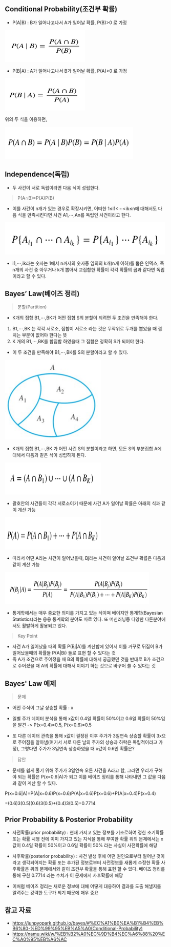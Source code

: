 
Conditional Probability(조건부 확률)
---------------

- P(A|B) : B가 일어나고나서 A가 일어날 확률, P(B)>0 로 가정 

<img src="/bayes1.jpg" width="250px" height="100px" ></img><br/>

- P(B|A) : A가 일어나고나서 B가 일어날 확률, P(A)>0 로 가정

<img src="/bayes2.jpg" width="250px" height="100px" ></img><br/>

위의 두 식을 이용하면,

<img src="/bayes3.jpg" width="400px" height="100px" ></img><br/>


Independence(독립)
----------------
- 두 사건이 서로 독립이라면 다음 식이 성립한다.

> P(A∩B)=P(A)P(B)
 
- 이를 사건이 n개가 있는 경우로 확장시키면,
어떠한 1≤i1<⋯<ik≤n에 대해서도 다음 식을 만족시킨다면 사건 A1,⋯,An를 독립인 사건이라고 한다.

<img src="/bayes4.jpg" width="500px" height="100px" ></img><br/>

- i1,⋯,ik라는 숫자는 1에서 n까지의 숫자중 임의의 k개(n개 이하)를 뽑은 인덱스, 즉 n개의 사건 중 아무거나 k개 뽑아서 교집합한 확률이 각각 확률의 곱과 같다면 독립이라고 할 수 있다.
 

Bayes’ Law(베이즈 정리)
--------------

> 분할(Partition)
- K개의 집합 B1,⋯,BK가 어떤 집합 S의 분할이 되려면 두 조건을 만족해야 한다.
 1. B1,⋯,BK  는 각각 서로소, 집합이 서로소 라는 것은 무작위로 두개를 뽑았을 때 겹치는 부분이 없어야 한다는 뜻
 2. K 개의  B1,⋯,BK를 합집합 하였을때 그 집합은 정확히 S가 되어야 한다. 
 
- 이 두 조건을 만족해야 B1,⋯,BK를  S의 분할이라고 할 수 있다.
 
<img src="/bayes5.jpg" width="300px" height="250px" ></img><br/>

- K개의 집합 B1,⋯,BK 가 어떤 사건 S의 분할이라고 하면, 모든 S의 부분집합 A에 대해서 다음과 같은 식이 성립하게 된다. 

<img src="/bayes6.jpg" width="300px" height="100px" ></img><br/>
 
- 괄호안의 사건들이 각각 서로소이기 때문에 사건 A가 일어날 확률은 아래의 식과 같이 계산 가능

<img src="/bayes7.jpg" width="300px" height="100px" ></img><br/>
 
- 따라서 어떤 A라는 사건이 일어났을때, Bj라는 사건이 일어날 조건부 확률은 다음과 같이 계산 가능

<img src="/bayes8.jpg" width="450px" height="100px" ></img><br/>

- 통계학에서는 매우 중요한 의미를 가지고 있는 식이며 베이지안 통계학(Bayesian Statistics)라는 응용 통계학의 분야도 따로 있다. 또 머신러닝등 다양한 다른분야에서도 활발하게 활용되고 있다.

> Key Point

- 사건 A가 일어났을 때의 확률 P(Bj|A)를 계산함에 있어서 이를 거꾸로 뒤집어 B가 일어났을때의 확률들 P(A|Bi) 들로 표현 할 수 있다는 것
- 즉 A가 조건으로 주어졌을 때 B의 확률에 대해서 궁금했던 것을 반대로 B가 조건으로 주어졌을 때 A의 확률에 대해서 이야기 하는 것으로 바꾸어 쓸 수 있다는 것

Bayes' Law 예제
-------------
> 문제
- 어떤 주식이 그날 상승할 확률 : x
- 일별 주가 데이터 분석을 통해 x값이 0.4일 확률이 50%이고 0.6일 확률이 50%임을 발견 -> P(x=0.4)=0.5, P(x=0.6)=0.5
 
- 또 다른 데이터 관측을 통해 x값이 결정된 이후 주가가 3일연속 상승할 확률이 3x으로 주어짐을 알아냄(여기서 서로 다른 날의 주가의 상승과 하락은 독립적이라고 가정), 그렇다면 주가가 3일연속 상승하였을 때 x값이 0.6인 확률은?

> 답안
- 문제를 쉽게 풀기 위해 주가가 3일연속 오른 사건을 A라고 함, 그러면 우리가 구해야 되는 확률은 P(x=0.6|A)가 되고 이를 베이즈 정리를 통해 나타내면 그 값을 다음과 같이 계산 할 수 있다.

P(x=0.6|A)=P(A|x=0.6)P(x=0.6)P(A|x=0.6)P(x=0.6)+P(A|x=0.4)P(x=0.4)
 
=(0.6)3(0.5)(0.6)3(0.5)+(0.4)3(0.5)=0.7714


Prior Probability & Posterior Probability
-----------------
- 사전확률(prior probability) : 현재 가지고 있는 정보를 기초로하여 정한 초기확률 또는 확률 시행 전에 이미 가지고 있는 지식을 통해 부여한 확률
위의 문제에서는 x값이 0.4일 확률이 50%이고 0.6일 확률이 50% 라는 사실이 사전확률에 해당

- 사후확률(posterior probability) : 사건 발생 후에 어떤 원인으로부터 일어난 것이라고 생각되어지는 확률 또는 추가된 정보로부터 사전정보를 새롭게 수정한 확률
사후확률은 위의 문제에서와 같이 조건부 확률을 통해 표현 할 수 있다. 베이즈 정리를 통해 구한 0.7714 라는 수치가 이 문제에서 사후확률에 해당

- 이처럼 베이즈 정리는 새로운 정보에 대해 어떻게 대응하여 결과를 도출 해낼지를 알려주는 강력한 도구가 되기 때문에 매우 중요


참고 자료
-------- 
- https://junpyopark.github.io/bayes/#%EC%A1%B0%EA%B1%B4%EB%B6%80-%ED%99%95%EB%A5%A0(Conditional-Probability)
- https://namu.wiki/w/%EB%B2%A0%EC%9D%B4%EC%A6%88%20%EC%A0%95%EB%A6%AC
